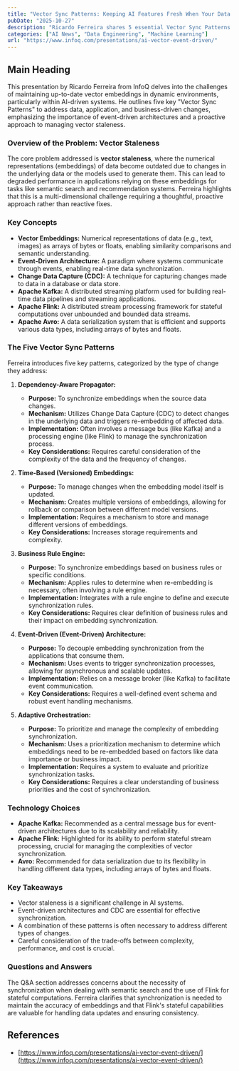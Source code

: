 ```yaml
---
title: "Vector Sync Patterns: Keeping AI Features Fresh When Your Data Changes"
pubDate: "2025-10-27"
description: "Ricardo Ferreira shares 5 essential Vector Sync Patterns designed to solve the complex, multi-dimensional challenges of vector staleness and synchronization in AI-driven microservices. He explains how to leverage event-driven architecture (Kafka/Flink) and CDC to reliably manage data, application, and business-driven changes for architects and senior developers."
categories: ["AI News", "Data Engineering", "Machine Learning"]
url: "https://www.infoq.com/presentations/ai-vector-event-driven/"
---
```


## Main Heading

This presentation by Ricardo Ferreira from InfoQ delves into the challenges of maintaining up-to-date vector embeddings in dynamic environments, particularly within AI-driven systems. He outlines five key "Vector Sync Patterns" to address data, application, and business-driven changes, emphasizing the importance of event-driven architectures and a proactive approach to managing vector staleness.

### Overview of the Problem: Vector Staleness

The core problem addressed is **vector staleness**, where the numerical representations (embeddings) of data become outdated due to changes in the underlying data or the models used to generate them. This can lead to degraded performance in applications relying on these embeddings for tasks like semantic search and recommendation systems. Ferreira highlights that this is a multi-dimensional challenge requiring a thoughtful, proactive approach rather than reactive fixes.

### Key Concepts

*   **Vector Embeddings:** Numerical representations of data (e.g., text, images) as arrays of bytes or floats, enabling similarity comparisons and semantic understanding.
*   **Event-Driven Architecture:** A paradigm where systems communicate through events, enabling real-time data synchronization.
*   **Change Data Capture (CDC):** A technique for capturing changes made to data in a database or data store.
*   **Apache Kafka:** A distributed streaming platform used for building real-time data pipelines and streaming applications.
*   **Apache Flink:** A distributed stream processing framework for stateful computations over unbounded and bounded data streams.
*   **Apache Avro:** A data serialization system that is efficient and supports various data types, including arrays of bytes and floats.

### The Five Vector Sync Patterns

Ferreira introduces five key patterns, categorized by the type of change they address:

1.  **Dependency-Aware Propagator:**
    *   **Purpose:** To synchronize embeddings when the source data changes.
    *   **Mechanism:** Utilizes Change Data Capture (CDC) to detect changes in the underlying data and triggers re-embedding of affected data.
    *   **Implementation:** Often involves a message bus (like Kafka) and a processing engine (like Flink) to manage the synchronization process.
    *   **Key Considerations:** Requires careful consideration of the complexity of the data and the frequency of changes.

2.  **Time-Based (Versioned) Embeddings:**
    *   **Purpose:** To manage changes when the embedding model itself is updated.
    *   **Mechanism:** Creates multiple versions of embeddings, allowing for rollback or comparison between different model versions.
    *   **Implementation:** Requires a mechanism to store and manage different versions of embeddings.
    *   **Key Considerations:** Increases storage requirements and complexity.

3.  **Business Rule Engine:**
    *   **Purpose:** To synchronize embeddings based on business rules or specific conditions.
    *   **Mechanism:** Applies rules to determine when re-embedding is necessary, often involving a rule engine.
    *   **Implementation:** Integrates with a rule engine to define and execute synchronization rules.
    *   **Key Considerations:** Requires clear definition of business rules and their impact on embedding synchronization.

4.  **Event-Driven (Event-Driven) Architecture:**
    *   **Purpose:** To decouple embedding synchronization from the applications that consume them.
    *   **Mechanism:** Uses events to trigger synchronization processes, allowing for asynchronous and scalable updates.
    *   **Implementation:** Relies on a message broker (like Kafka) to facilitate event communication.
    *   **Key Considerations:** Requires a well-defined event schema and robust event handling mechanisms.

5.  **Adaptive Orchestration:**
    *   **Purpose:** To prioritize and manage the complexity of embedding synchronization.
    *   **Mechanism:** Uses a prioritization mechanism to determine which embeddings need to be re-embedded based on factors like data importance or business impact.
    *   **Implementation:** Requires a system to evaluate and prioritize synchronization tasks.
    *   **Key Considerations:** Requires a clear understanding of business priorities and the cost of synchronization.

### Technology Choices

*   **Apache Kafka:** Recommended as a central message bus for event-driven architectures due to its scalability and reliability.
*   **Apache Flink:** Highlighted for its ability to perform stateful stream processing, crucial for managing the complexities of vector synchronization.
*   **Avro:** Recommended for data serialization due to its flexibility in handling different data types, including arrays of bytes and floats.

### Key Takeaways

*   Vector staleness is a significant challenge in AI systems.
*   Event-driven architectures and CDC are essential for effective synchronization.
*   A combination of these patterns is often necessary to address different types of changes.
*   Careful consideration of the trade-offs between complexity, performance, and cost is crucial.

### Questions and Answers

The Q&A section addresses concerns about the necessity of synchronization when dealing with semantic search and the use of Flink for stateful computations. Ferreira clarifies that synchronization is needed to maintain the accuracy of embeddings and that Flink's stateful capabilities are valuable for handling data updates and ensuring consistency.

## References

*   [https://www.infoq.com/presentations/ai-vector-event-driven/](https://www.infoq.com/presentations/ai-vector-event-driven/)